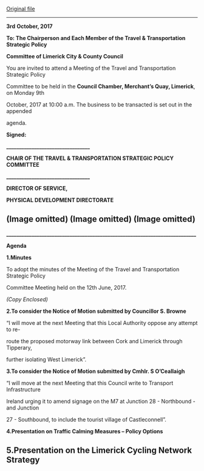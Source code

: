[Original file](https://www.limerick.ie/sites/default/files/media/documents/2017-10/Agenda%20and%20Notice%20-%20Travel%20and%20Transportation%20SPC%20-%209th%20October%202017.pdf)

---
**3rd** **October, 2017**

**To: The Chairperson and Each Member of the Travel & Transportation Strategic Policy**

**Committee of Limerick City & County Council**

You are invited to attend a Meeting of the Travel and Transportation Strategic Policy

Committee to be held in the **Council Chamber, Merchant’s Quay, Limerick**, on Monday 9th

October, 2017 at 10:00 a.m. The business to be transacted is set out in the appended

agenda.

**Signed:**

**\_\_\_\_\_\_\_\_\_\_\_\_\_\_\_\_\_\_\_\_\_\_\_\_\_\_\_\_\_\_\_\_\_**

**CHAIR OF THE TRAVEL & TRANSPORTATION STRATEGIC POLICY COMMITTEE**

**\_\_\_\_\_\_\_\_\_\_\_\_\_\_\_\_\_\_\_\_\_\_\_\_\_\_\_\_\_\_\_\_\_**

**DIRECTOR OF SERVICE,**

**PHYSICAL DEVELOPMENT DIRECTORATE**

(Image omitted)
(Image omitted)
(Image omitted)
---
**\_\_\_\_\_\_\_\_\_\_\_\_\_\_\_\_\_\_\_\_\_\_\_\_\_\_\_\_\_\_\_\_\_\_\_\_\_\_\_\_\_\_\_\_\_\_\_\_\_\_\_\_\_\_\_\_\_\_\_\_\_\_\_\_\_\_\_\_\_\_\_\_\_\_\_**

**Agenda**

**1.Minutes**

To adopt the minutes of the Meeting of the Travel and Transportation Strategic Policy

Committee Meeting held on the 12th June, 2017.

*(Copy Enclosed)*

**2.To consider the Notice of Motion submitted by Councillor S. Browne**

“I will move at the next Meeting that this Local Authority oppose any attempt to re-

route the proposed motorway link between Cork and Limerick through Tipperary,

further isolating West Limerick”.

**3.To consider the Notice of Motion submitted by Cmhlr. S O’Ceallaigh**

“I will move at the next Meeting that this Council write to Transport Infrastructure

Ireland urging it to amend signage on the M7 at Junction 28 - Northbound - and Junction

27 - Southbound, to include the tourist village of Castleconnell”.

**4.Presentation on Traffic Calming Measures – Policy Options**

**5.Presentation on the Limerick Cycling Network Strategy**
---
